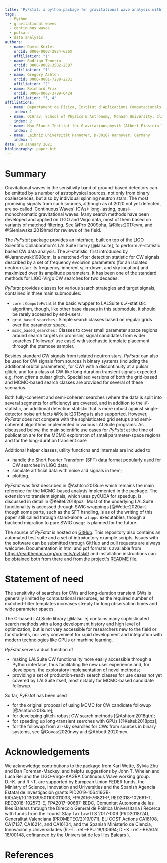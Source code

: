 ```yaml
---
title: 'PyFstat: a python package for gravitational wave analysis with the F-statistic'
tags:
  - Python
  - gravitational waves
  - continuous waves
  - pulsars
  - data analysis
authors:
  - name: David Keitel
    orcid: 0000-0002-2824-626X
    affiliation: "1"
  - name: Rodrigo Tenorio
    orcid: 0000-0002-3582-2587
    affiliation: "1"
  - name: Gregory Ashton
    orcid: 0000-0001-7288-2231
    affiliation: "2"
  - name: Reinhard Prix
    orcid: 0000-0002-3789-6424
    affiliation: "3, 4"
affiliations:
  - name: Departament de Física, Institut d'Aplicacions Computacionals i de Codi Comunitari (IAC3), Universitat de les Illes Balears, and Institut d'Estudis Espacials de Catalunya (IEEC), Crta. Valldemossa km 7.5, E-07122 Palma, Spain
    index: 1
  - name: OzGrav, School of Physics & Astronomy, Monash University, Clayton 3800, Victoria, Australia
    index: 2
  - name: Max-Planck-Institut für Gravitationsphysik (Albert-Einstein-Institut), D-30167 Hannover, Germany
    index: 3
  - name: Leibniz Universität Hannover, D-30167 Hannover, Germany
    index: 4
date: 08 January 2021
bibliography: paper.bib
---
```


# Summary

Gravitational waves in the sensitivity band of ground-based detectors
can be emitted by a number of astrophysical sources,
not only from binary coalescences, but also by individual spinning neutron stars.
The most promising signals from such sources,
although as of 2020 not yet detected,
are so-called 'Continuous Waves' (CWs):
long-lasting, quasi-monochromatic gravitational waves.
Many search methods have been developed and applied on LIGO and Virgo data,
most of them based on variants of matched filtering.
See @Prix:2009oha, @Riles:2017evm, and @Sieniawska:2019hmd for reviews of the field.

The *PyFstat* package provides an interface,
built on top of the LIGO Scientific Collaboration's LALSuite library [@lalsuite],
to perform $\mathcal{F}$-statistic based CW data analysis.
The $\mathcal{F}$-statistic, first introduced by @Jaranowski:1998qm,
is a matched-filter detection statistic for CW signals
described by a set of frequency evolution parameters
(for an isolated neutron star:
its frequency, inherent spin-down, and sky location)
and maximized over its amplitude parameters.
It has been one of the standard methods for LIGO-Virgo CW searches for two decades.

*PyFstat* provides classes for various search strategies and target signals,
contained in three main submodules:
- `core` : `ComputeFstat` is the basic wrapper to LALSuite's $\mathcal{F}$-statistic algorithm,
though, like other base classes in this submodule, it should be rarely accessed by end-users.
- `grid_based_searches` : Simple search classes based on regular grids over the parameter space.
- `mcmc_based_searches` : Classes to cover small parameter space regions around
search targets or promising signal candidates from wider searches ('followup' use case)
with stochastic template placement through the ptemcee sampler.

Besides standard CW signals from isolated neutron stars, *PyFstat* can also be used
for CW signals from sources in binary systems (including the additional orbital parameters),
for CWs with a discontinuity at a pulsar glitch,
and for a class of CW-like long-duration transient signals expected e.g. from _after_ a pulsar glitch.
Specialized versions of both the grid-based and MCMC-based search classes
are provided for several of these scenarios.


Both fully-coherent and semi-coherent searches
(where the data is split into several segments for efficiency)
are covered,
and in addition to the $\mathcal{F}$-statistic,
an additional detection statistic that is more robust against single-detector noise artifacts
@Keitel:2013wga
is also supported.
However, *PyFstat* does not compete with the sophisticated
grid setups and semi-coherent algorithms implemented in various LALSuite programs.
As discussed below, the main scientific use cases for *PyFstat* at the time of publication
are for the MCMC exploration of small parameter-space regions
and for the long-duration transient case

Additional helper classes, utility functions and internals are included to
- handle the Short Fourier Transform (SFT) data format popularly used for CW searches in LIGO data;
- simulate artificial data with noise and signals in them;
- plotting.

*PyFstat* was first described in @Ashton:2018ure which remains the main reference
for the MCMC-based analysis implemented in the package.
The extension to transient signals, which uses pyCUDA for speedup,
is discussed in detail in @Keitel:2018pxz .
Most of the underlying LALSuite functionality is accessed through SWIG wrappings [@Wette:2020air]
though some parts, such as the SFT handling,
is as of the writing of this paper still called through stand-alone `lalapps` executables,
though a backend migration to pure SWIG usage is planned for the future.

The source of *PyFstat* is hosted on [GitHub](https://github.com/PyFstat/PyFstat/).
This repository also contains an automated test suite
and a set of introductory example scripts.
Issues with the software can be submitted through GitHub
and pull requests are always welcome.
Documentation in html and pdf formats is available from https://readthedocs.org/projects/pyfstat/
and installation instructions can be obtained both from there
and from the project's [README](https://github.com/PyFstat/PyFstat/blob/master/README.md) file.


# Statement of need

The sensitivity of searches for CWs and long-duration transient GWs
is generally limited by computational resources,
as the required number of matched-filter templates increases steeply
for long observation times and wide parameter spaces.

The C-based LALSuite library [@lalsuite] contains many sophisticated search methods
with a long development history and high level of optimization,
but is not very accessible for researchers new to the field or for students,
nor very convenient for rapid development and integration with modern technologies
like GPUs or machine learning.

*PyFstat* serves a dual function of
- making LALSuite CW functionality more easily accessible through a Python interface,
thus facilitating the new user experience and,
for developers, the exploratory implementation of novel methods;
- providing a set of production-ready search classes for use cases not yet covered by LALSuite itself,
most notably for MCMC-based candidate followup.

So far, *PyFstat* has been used
- for the original proposal of using MCMC for CW candidate followup [@Ashton:2018ure];
- for developing glitch-robust CW search methods [@Ashton:2018qth];
- for speeding up long-transient searches with GPUs [@Keitel:2018pxz];
- for the followup from all-sky searches for CWs from sources in binary systems,
see @Covas:2020nwy and @Abbott:2020mev.

# Acknowledgements

We acknowledge contributions to the package from Karl Wette, Sylvia Zhu and Dan Foreman-Mackey.
and helpful suggestions by John T. Whelan and Luca Rei
and the LIGO-Virgo-KAGRA Continuous Wave working group.
D.~K. and R.~T. are supported by European Union FEDER funds, the Ministry of Science, 
Innovation and Universities and the Spanish Agencia Estatal de Investigación grants
PID2019-106416GB-I00/AEI/10.13039/501100011033,
FPA2016-76821-P,
RED2018-102661-T,
RED2018-102573-E,
FPA2017-90687-REDC,
Comunitat Autonoma de les Illes Balears through the Direcció General de Política Universitaria i Recerca with funds from the Tourist Stay Tax Law ITS 2017-006 (PRD2018/24),
Generalitat Valenciana (PROMETEO/2019/071),
EU COST Actions CA18108, CA17137, CA16214, and CA16104,
and the Spanish Ministerio de Ciencia, Innovación y Universidades
(R.~T.: ref.~FPU 18/00694;
D.~K.: ref.~BEAGAL 18/00148, cofinanced by the Universitat de les Illes Balears
).

# References

